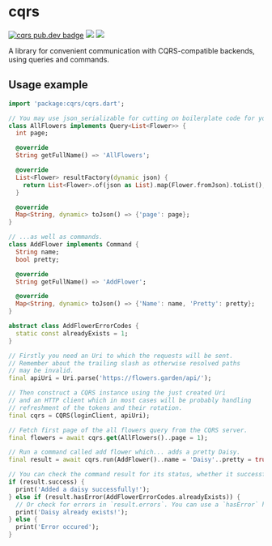 # cqrs

[![cqrs pub.dev badge][pub-badge]][pub-badge-link]
[![][build-badge]][build-badge-link]
[![][codecov-badge]][codecov-badge-link]

A library for convenient communication with CQRS-compatible backends, using queries and commands.

## Usage example

```dart
import 'package:cqrs/cqrs.dart';

// You may use json_serializable for cutting on boilerplate code for your queries...
class AllFlowers implements Query<List<Flower>> {
  int page;

  @override
  String getFullName() => 'AllFlowers';

  @override
  List<Flower> resultFactory(dynamic json) {
    return List<Flower>.of(json as List).map(Flower.fromJson).toList();
  }

  @override
  Map<String, dynamic> toJson() => {'page': page};
}

// ...as well as commands.
class AddFlower implements Command {
  String name;
  bool pretty;

  @override
  String getFullName() => 'AddFlower';

  @override
  Map<String, dynamic> toJson() => {'Name': name, 'Pretty': pretty};
}

abstract class AddFlowerErrorCodes {
  static const alreadyExists = 1;
}

// Firstly you need an Uri to which the requests will be sent.
// Remember about the trailing slash as otherwise resolved paths
// may be invalid.
final apiUri = Uri.parse('https://flowers.garden/api/');

// Then construct a CQRS instance using the just created Uri
// and an HTTP client which in most cases will be probably handling
// refreshment of the tokens and their rotation.
final cqrs = CQRS(loginClient, apiUri);

// Fetch first page of the all flowers query from the CQRS server.
final flowers = await cqrs.get(AllFlowers()..page = 1);

// Run a command called add flower which... adds a pretty Daisy.
final result = await cqrs.run(AddFlower()..name = 'Daisy'..pretty = true);

// You can check the command result for its status, whether it successfully ran.
if (result.success) {
  print('Added a daisy successfully!');
} else if (result.hasError(AddFlowerErrorCodes.alreadyExists)) {
  // Or check for errors in `result.errors`. You can use a `hasError` helper.
  print('Daisy already exists!');
} else {
  print('Error occured');
}
```

[pub-badge]: https://img.shields.io/pub/v/cqrs
[pub-badge-link]: https://pub.dev/packages/cqrs
[build-badge]: https://img.shields.io/github/workflow/status/leancodepl/flutter_corelibrary/cqrs%20test
[build-badge-link]: https://github.com/leancodepl/flutter_corelibrary/actions?query=workflow%3A%22cqrs+test%22
[codecov-badge]: https://img.shields.io/codecov/c/gh/leancodepl/flutter_corelibrary?flag=cqrs
[codecov-badge-link]: https://codecov.io/gh/leancodepl/flutter_corelibrary?flag=cqrs
